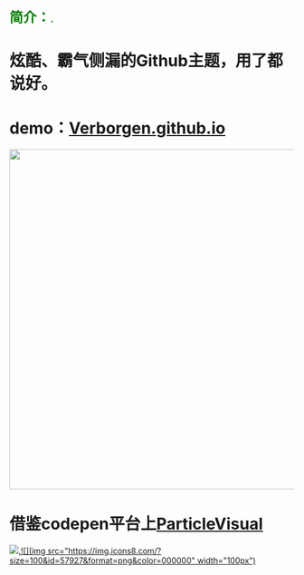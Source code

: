 <font face="黑体" color=green size=5> **简介：**.  </font>

# 炫酷、霸气侧漏的Github主题，用了都说好。

# demo：[Verborgen.github.io](https://verborgen.github.io/)

<img src="https://cdn.jsdelivr.net/gh/Verborgen/PicGo@main//%E5%B8%83%E5%8A%A0%E8%BF%AA.png" width="600px">

# 借鉴codepen平台上[ParticleVisual](https://codepen.io/y_endo/pen/gObOxoM)

[![](https://img.shields.io/badge/author-Jueee-green),![](img src="https://img.icons8.com/?size=100&id=57927&format=png&color=000000" width="100px")](https://verborgen.github.io/)






